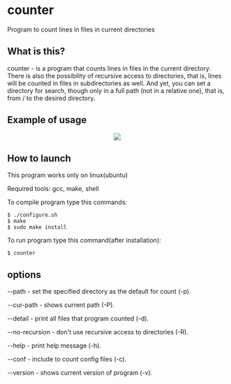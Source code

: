 # counter
Program to count lines in files in current directories

## What is this?
counter - is a program that counts lines in files in the current directory. There is also the possibility of recursive access to directories, that is, lines will be counted in files in subdirectories as well. And yet, you can set a directory for search, though only in a full path (not in a relative one), that is, from / to the desired directory.

## Example of usage
<p align="center">
  <image src="counter.gif">
</p>

## How to launch
This program works only on linux(ubuntu)

Required tools: gcc, make, shell

To compile program type this commands:
```shell
$ ./configure.sh
$ make
$ sudo make install
```

To run program type this command(after installation):
```shell
$ counter
```

## options

--path <path> - set the specified directory as the default for count (-p).

--cur-path - shows current path (-P).

--detail - print all files that program counted (-d).

--no-recursion - don't use recursive access to directories (-R).

--help - print help message (-h).

--conf - include to count config files (-c).

--version - shows current version of program (-v).
